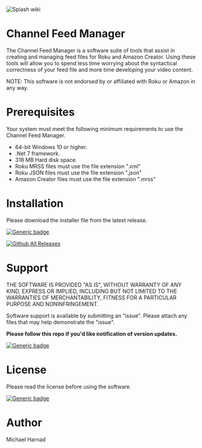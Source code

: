 ![Splash wiki](https://user-images.githubusercontent.com/34550407/227335871-298e49c3-1d51-4989-9d7b-c008d017d5b9.jpg)

# Channel Feed Manager

The Channel Feed Manager is a software suite of tools that assist in creating and managing feed files for Roku and Amazon Creator.  Using these tools will allow you to spend less time worrying about the syntactical correctness of your feed file and more time developing your video content.

NOTE: This software is not endorsed by or affiliated with Roku or Amazon in any way.

# Prerequisites

Your system must meet the following minimum requirements to use the Channel Feed Manager.

* 64-bit Windows 10 or higher.
* .Net 7 framework.
* 318 MB Hard disk space.
* Roku MRSS files must use the file extension ".xml"
* Roku JSON files must use the file extension ".json"
* Amazon Creator files must use the file extension ".mrss"

# Installation

Please download the installer file from the latest release.

[![Generic badge](https://img.shields.io/badge/Download-Latest-blue.svg)](https://github.com/rrirower/Channel-Feed-Manager/releases/latest)

[![Github All Releases](https://img.shields.io/github/downloads/rrirower/Channel-Feed-Manager/total.svg)](https://github.com/rrirower/Channel-Feed-Manager/releases/latest)

# Support
THE SOFTWARE IS PROVIDED "AS IS", WITHOUT WARRANTY OF ANY KIND, EXPRESS OR IMPLIED, INCLUDING BUT NOT LIMITED TO THE WARRANTIES OF MERCHANTABILITY, FITNESS FOR A PARTICULAR PURPOSE AND NONINFRINGEMENT.

Software support is available by submitting an "issue".  Please attach any files that may help demonstrate the "issue".

**Please follow this repo if you'd like notification of version updates.**

[![Generic badge](https://img.shields.io/badge/Issues-New-green.svg)](https://github.com/rrirower/Channel-Feed-Manager/issues/new)
# License
Please read the license before using the software.

[![Generic badge](https://img.shields.io/badge/License-EULA-blue.svg)](https://github.com/rrirower/channel-feed-manager/blob/master/LICENSE.md)

# Author
Michael Harnad

